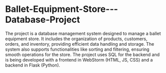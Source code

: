 # Ballet-Equipment-Store---Database-Project
The project is a database management system designed to manage a ballet equipment store. It includes the organization of products, customers, orders, and inventory, providing efficient data handling and storage. The system also supports functionalities like sorting and filtering, ensuring smooth operations for the store. The project uses SQL for the backend and is being developed with a frontend in WebStorm (HTML, JS, CSS) and a backend in Flask (Python).
